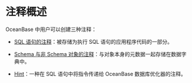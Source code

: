 注释概述 
=========================



OceanBase 中用户可以创建三种注释：

* [SQL 语句的注释](/docs-cn/11.sql-reference-oracle-mode/3.basic-elements-1/6.annotation-1/2.comments-on-the-sql-statement/)：被存储为执行 SQL 语句的应用程序代码的一部分。

  

* [Schema 与非 Schema 对象的注释](/docs-cn/11.sql-reference-oracle-mode/3.basic-elements-1/6.annotation-1/3.comment-on-schema-and-non-schema-objects/)：与对象本身的元数据一起存储在数据字典中。

  

* [Hint](/docs-cn/11.sql-reference-oracle-mode/3.basic-elements-1/6.annotation-1/4.Hint/1.hint-overview/)：一种在 SQL 语句中将指令传递给 OceanBase 数据库优化器的注释。

  



